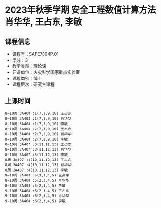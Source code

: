 # 2023年秋季学期 安全工程数值计算方法 肖华华, 王占东, 李敏






## 课程信息

- 课程号：SAFE7004P.01
- 学分：3
- 教学类型：理论课
- 开课单位：火灾科学国家重点实验室
- 课程类别：博士
- 课程层次：研究生课程

## 上课时间

```
8~10周 3A408 :1(7,8,9,10) 王占东
8~10周 3A408 :1(7,8,9,10) 肖华华
8~10周 3A408 :1(7,8,9,10) 李敏
8~10周 3A408 :2(7,8,9,10) 王占东
8~10周 3A408 :2(7,8,9,10) 肖华华
8~10周 3A408 :2(7,8,9,10) 李敏
8~10周 3A407 :3(11,12,13) 王占东
8~10周 3A407 :3(11,12,13) 肖华华
8~10周 3A407 :3(11,12,13) 李敏
8周 3A407 :4(10,11,12,13) 王占东
8周 3A407 :4(10,11,12,13) 肖华华
8周 3A407 :4(10,11,12,13) 李敏
8~10周 3A408 :5(2,3,4,5) 王占东
8~10周 3A408 :5(2,3,4,5) 肖华华
8~10周 3A408 :5(2,3,4,5) 李敏
9~10周 3A408 :6(2,3,4,5) 王占东
9~10周 3A408 :6(2,3,4,5) 肖华华
9~10周 3A408 :6(2,3,4,5) 李敏
```

